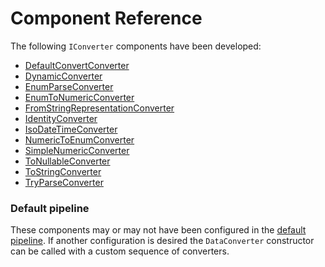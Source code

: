 # Component Reference

The following `IConverter` components have been developed:

* [DefaultConvertConverter](default.md)
* [DynamicConverter](dynamic.md)
* [EnumParseConverter](enumParse.md)
* [EnumToNumericConverter](enumToNum.md)
* [FromStringRepresentationConverter](fromStringRep.md)
* [IdentityConverter](identity.md)
* [IsoDateTimeConverter](isoDate.md)
* [NumericToEnumConverter](numToEnum.md)
* [SimpleNumericConverter](simpleNum.md)
* [ToNullableConverter](toNullable.md)
* [ToStringConverter](toString.md)
* [TryParseConverter](tryParse.md)

### Default pipeline
These components may or may not have been configured in the [default pipeline](pipeline.md). If another configuration is desired the `DataConverter` constructor can be called with a custom sequence of converters.

